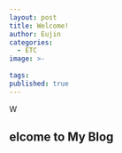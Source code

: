 ```yaml
---
layout: post
title: Welcome!
author: Eujin
categories:
  - ETC
image: >-
  
tags:
published: true
---
```

W
## elcome to My Blog

